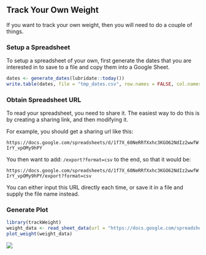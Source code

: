 Track Your Own Weight
---------------------

If you want to track your own weight, then you will need to do a couple of things.

### Setup a Spreadsheet

To setup a spreadsheet of your own, first generate the dates that you are interested in to save to a file and copy them into a Google Sheet.

``` r
dates <- generate_dates(lubridate::today())
write.table(dates, file = "tmp_dates.csv", row.names = FALSE, col.names = TRUE, sep = ",")
```

### Obtain Spreadsheet URL

To read your spreadsheet, you need to share it. The easiest way to do this is by creating a sharing link, and then modifying it.

For example, you should get a sharing url like this:

`https://docs.google.com/spreadsheets/d/1f7X_60NeRRfXxhc3KGO62NdIz2wwfWIrY_vpOMy9hPY`

You then want to add: `/export?format=csv` to the end, so that it would be:

`https://docs.google.com/spreadsheets/d/1f7X_60NeRRfXxhc3KGO62NdIz2wwfWIrY_vpOMy9hPY/export?format=csv`

You can either input this URL directly each time, or save it in a file and supply the file name instead.

### Generate Plot

``` r
library(trackWeight)
weight_data <- read_sheet_data(url = "https://docs.google.com/spreadsheets/d/1f7X_60NeRRfXxhc3KGO62NdIz2wwfWIrY_vpOMy9hPY/export?format=csv")
plot_weight(weight_data)
```

![](track_your_own_files/figure-markdown_github/unnamed-chunk-2-1.png)
